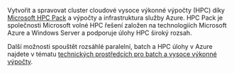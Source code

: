 Vytvořit a spravovat cluster cloudové vysoce výkonné výpočty (HPC) díky [Microsoft HPC Pack](https://technet.microsoft.com/library/jj899572.aspx) a výpočty a infrastruktura služby Azure. HPC Pack je společnosti Microsoft volné HPC řešení založen na technologiích Microsoft Azure a Windows Server a podporuje úlohy HPC široký rozsah.

Další možnosti spouštět rozsáhlé paralelní, batch a HPC úlohy v Azure najdete v tématu [technických prostředcích pro batch a vysoce výkonné výpočty](../articles/batch/big-compute-resources.md).

